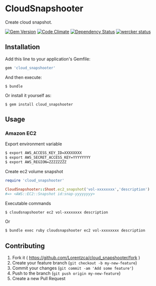 # CloudSnapshooter

Create cloud snapshot.

[![Gem Version](https://badge.fury.io/rb/cloud_snapshooter.svg)](http://badge.fury.io/rb/cloud_snapshooter)
[![Code Climate](https://codeclimate.com/github/Lorentzca/cloud_snapshooter/badges/gpa.svg)](https://codeclimate.com/github/Lorentzca/cloud_snapshooter)
[![Dependency Status](https://gemnasium.com/Lorentzca/cloud_snapshooter.svg)](https://gemnasium.com/Lorentzca/cloud_snapshooter)
[![wercker status](https://app.wercker.com/status/e6cde04dd13908b723df8b5145627369/s "wercker status")](https://app.wercker.com/project/bykey/e6cde04dd13908b723df8b5145627369)

## Installation

Add this line to your application's Gemfile:

```ruby
gem 'cloud_snapshooter'
```

And then execute:

    $ bundle

Or install it yourself as:

    $ gem install cloud_snapshooter

## Usage

### Amazon EC2

Export environment variable

```bash
$ export AWS_ACCESS_KEY_ID=XXXXXXXX
$ export AWS_SECRET_ACCESS_KEY=YYYYYYYY
$ export AWS_REGION=ZZZZZZZZ
```

Create ec2 volume snapshot

```ruby
require 'cloud_snapshooter'

CloudSnapshooter::Shoot.ec2_snapshot('vol-xxxxxxxx','description')
#=> <AWS::EC2::Snapshot id:snap-yyyyyyyy>
```

Executable commands

```bash
$ cloudsnapshooter ec2 vol-xxxxxxxx description
```

Or

```bash
$ bundle exec ruby cloudsnapshooter ec2 vol-xxxxxxxx description
```

## Contributing

1. Fork it ( https://github.com/Lorentzca/cloud_snapshooter/fork )
2. Create your feature branch (`git checkout -b my-new-feature`)
3. Commit your changes (`git commit -am 'Add some feature'`)
4. Push to the branch (`git push origin my-new-feature`)
5. Create a new Pull Request
